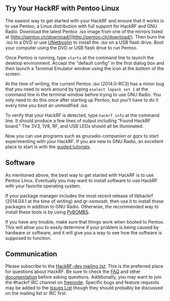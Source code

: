 ## Try Your HackRF with Pentoo Linux

The easiest way to get started with your HackRF and ensure that it works is to use Pentoo, a Linux distribution with full support for HackRF and GNU Radio.  Download the latest Pentoo .iso image from one of the mirrors listed at [http://pentoo.ch/download/](http://pentoo.ch/download/).  Then burn the .iso to a DVD or use [UNetbootin](http://unetbootin.sourceforge.net/) to install the .iso on a USB flash drive.  Boot your computer using the DVD or USB flash drive to run Pentoo.

Once Pentoo is running, type `startx` at the command line to launch the desktop environment.  Accept the "default config" in the first dialog box and then launch a Terminal Emulator window using the icon at the bottom of the screen.

At the time of writing, the current Pentoo .iso (2014.0-RC3) has a minor bug that you need to work around by typing `eselect lapack set 1` at the command line in the terminal window before trying to use GNU Radio.  You only need to do this once after starting up Pentoo, but you'll have to do it every time you boot an unmodified .iso.

To verify that your HackRF is detected, type `hackrf_info` at the command line.  It should produce a few lines of output including "Found HackRF board."  The 3V3, 1V8, RF, and USB LEDs should all be illuminated.

Now you can use programs such as gnuradio-companion or gqrx to start experimenting with your HackRF.  If you are new to GNU Radio, an excellent place to start is with the [guided tutorials](http://gnuradio.org/redmine/projects/gnuradio/wiki/Guided_Tutorials).

## Software

As mentioned above, the best way to get started with HackRF is to use Pentoo Linux.  Eventually you may want to install software to use HackRF with your favorite operating system.

If your package manager includes the most recent release of libhackrf (2014.04.1 at the time of writing) and gr-osmosdr, then use it to install those packages in addition to GNU Radio.  Otherwise, the recommended way to install these tools is by using [PyBOMBS](http://gnuradio.org/redmine/projects/pybombs/wiki).

If you have any trouble, make sure that things work when booted to Pentoo.  This will allow you to easily determine if your problem is being caused by hardware or software, and it will give you a way to see how the software is supposed to function.

## Communication

Please subscribe to the [HackRF-dev mailing list](http://nine.pairlist.net/mailman/listinfo/hackrf-dev).  This is the preferred place for questions about HackRF.  Be sure to check the [FAQ](https://github.com/mossmann/hackrf/wiki/FAQ) and other [documentation](https://github.com/mossmann/hackrf/wiki) before asking questions.  Additionally, you may want to join the #hackrf IRC channel on [freenode](http://freenode.net/).  Specific bugs and feature requests may be added to the [Issues List](https://github.com/mossmann/hackrf/issues?direction=desc&sort=updated&state=open) though they should probably be discussed on the mailing list or IRC first.